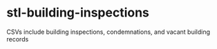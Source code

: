 # stl-building-inspections
CSVs include building inspections, condemnations, and vacant building records
